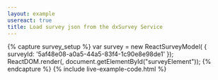 ```yaml
---
layout: example
usereact: true
title: Load survey json from the dxSurvey Service
---
```

{% capture survey_setup %}
var survey = new ReactSurveyModel( { surveyId: '5af48e08-a0a5-44a5-83f4-1c90e8e98de1' });
ReactDOM.render(<ReactSurvey model={survey} />, document.getElementById("surveyElement"));
{% endcapture %}
{% include live-example-code.html %}